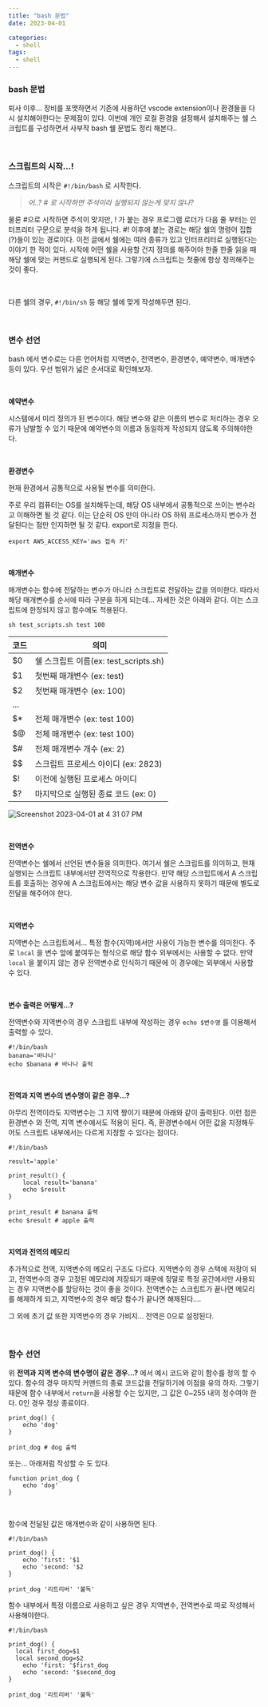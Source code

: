 ```yaml
---
title: "bash 문법"
date: 2023-04-01

categories:
  - shell
tags:
  - shell
---
```


### bash 문법

퇴사 이후… 장비를 포맷하면서 기존에 사용하던 vscode extension이나 환경들을 다시 설치해야한다는 문제점이 있다. 이번에 개인 로컬 환경을 설정해서 설치해주는 쉘 스크립트를 구성하면서 사부작 bash 쉘 문법도 정리 해본다..

<br>

### **스크립트의 시작…!**

스크립트의 시작은 `#!/bin/bash` 로 시작한다. 

> *어..? # 로 시작하면 주석이라 실행되지 않는게 맞지 않나?*


물론 #으로 시작하면 주석이 맞지만, ! 가 붙는 경우 프로그램 로더가 다음 줄 부터는 인터프리터 구문으로 분석을 하게 됩니다. #! 이후에 붙는 경로는 해당 쉘의 명령어 집합(?)들이 있는 경로이다. 이전 글에서 쉘에는 여러 종류가 있고 인터프리터로 실행된다는 이야기 한 적이 있다. 시작에 어떤 쉘을 사용할 건지 정의를 해주어야 한줄 한줄 읽을 때 해당 쉘에 맞는 커맨드로 실행되게 된다. 그렇기에 스크립트는 첫줄에 항상 정의해주는 것이 좋다.

<br>

다른 쉘의 경우, `#!/bin/sh` 등 해당 쉘에 맞게 작성해두면 된다.

<br>

### **변수 선언**

bash 에서 변수로는 다른 언어처럼 지역변수, 전역변수, 환경변수, 예약변수, 매개변수 등이 있다. 우선 범위가 넓은 순서대로 확인해보자.

<br>

**예약변수**

시스템에서 미리 정의가 된 변수이다. 해당 변수와 같은 이름의 변수로 처리하는 경우 오류가 남발할 수 있기 때문에 예약변수의 이름과 동일하게 작성되지 않도록 주의해야한다.

<br>

**환경변수**

현재 환경에서 공통적으로 사용될 변수를 의미한다. 

주로 우리 컴퓨터는 OS를 설치해두는데, 해당 OS 내부에서 공통적으로 쓰이는 변수라고 이해하면 될 것 같다. 이는 단순히 OS 만이 아니라 OS 하위 프로세스까지 변수가 전달된다는 점만 인지하면 될 것 같다. export로 지정을 한다.

```shell
export AWS_ACCESS_KEY='aws 접속 키'
```

<br>

**매개변수**

매개변수는 함수에 전달하는 변수가 아니라 스크립트로 전달하는 값을 의미한다. 따라서 해당 매개변수를 순서에 따라 구분을 하게 되는데… 자세한 것은 아래와 같다. 이는 스크립트에 한정되지 않고 함수에도 적용된다.

```shell
sh test_scripts.sh test 100
```

| 코드 | 의미 |
| --- | --- |
| $0 | 쉘 스크립트 이름(ex: test_scripts.sh) |
| $1 | 첫번째 매개변수 (ex: test) |
| $2 | 첫번째 매개변수 (ex: 100) |
| … |  |
| $* | 전체 매개변수 (ex: test 100) |
| $@ | 전체 매개변수 (ex: test 100) |
| $# | 전체 매개변수 개수 (ex: 2) |
| $$ | 스크립트 프로세스 아이디 (ex: 2823) |
| $! | 이전에 실행된 프로세스 아이디 |
| $? | 마지막으로 실행된 종료 코드 (ex: 0) |


![Screenshot 2023-04-01 at 4 31 07 PM](https://user-images.githubusercontent.com/47859845/229273059-d911986e-3415-4387-8fb5-b605bfbdb188.png)

<br>

**전역변수**

전역변수는 쉘에서 선언된 변수들을 의미한다. 여기서 쉘은 스크립트를 의미하고, 현재 실행되는 스크립트 내부에서만 전역적으로 작용한다. 만약 해당 스크립트에서 A 스크립트를 호출하는 경우에 A 스크립트에서는 해당 변수 값을 사용하지 못하기 때문에 별도로 전달을 해주어야 한다.

<br>

**지역변수**

지역변수는 스크립트에서… 특정 함수(지역)에서만 사용이 가능한 변수를 의미한다. 주로 `local` 을 변수 앞에 붙여두는 형식으로 해당 함수 외부에서는 사용할 수 없다. 만약 `local` 을 붙이지 않는 경우 전역변수로 인식하기 때문에 이 경우에는 외부에서 사용할 수 있다.

<br>

**변수 출력은 어떻게…?**

전역변수와 지역변수의 경우 스크립트 내부에 작성하는 경우 `echo $변수명` 를 이용해서 출력할 수 있다.

```shell
#!/bin/bash
banana='바나나'
echo $banana # 바나나 출력
```

<br>

**전역과 지역 변수의 변수명이 같은 경우…?**

아무리 전역이라도 지역변수는 그 지역 짱이기 때문에 아래와 같이 출력된다. 이런 점은 환경변수 와 전역, 지역 변수에서도 적용이 된다. 즉, 환경변수에서 어떤 값을 지정해두어도 스크립트 내부에서는 다르게 지정할 수 있다는 점이다.

```shell
#!/bin/bash

result='apple'

print_result() {
	local result='banana'
	echo $result
}

print_result # banana 출력
echo $result # apple 출력
```

<br>

**지역과 전역의 메모리**

추가적으로 전역, 지역변수의 메모리 구조도 다르다. 지역변수의 경우 스택에 저장이 되고, 전역변수의 경우 고정된 메모리에 저장되기 때문에 정말로 특정 공간에서만 사용되는 경우 지역변수를 할당하는 것이 좋을 것이다. 전역변수는 스크립트가 끝나면 메모리를 해제하게 되고, 지역변수의 경우 해당 함수가 끝나면 해제된다….

그 외에 초기 값 또한 지역변수의 경우 가비지… 전역은 0으로 설정된다.

<br>

### 함수 선언

위 **전역과 지역 변수의 변수명이 같은 경우…?** 에서 예시 코드와 같이 함수를 정의 할 수 있다. 함수의 경우 마지막 커맨드의 종료 코드값을 전달하기에 이점을 유의 하자. 그렇기 때문에 함수 내부에서 `return`을 사용할 수는 있지만, 그 값은 0~255 내의 정수여야 한다. 0인 경우 정상 종료이다.

```shell
print_dog() {
	echo 'dog'
}

print_dog # dog 출력
```

또는… 아래처럼 작성할 수 도 있다.

```shell
function print_dog {
	echo 'dog'
}
```

<br>

함수에 전달된 값은 매개변수와 같이 사용하면 된다. 

```shell
#!/bin/bash

print_dog() {
	echo 'first: '$1
	echo 'second: '$2
}

print_dog '리트리버' '불독'
```

함수 내부에서 특정 이름으로 사용하고 싶은 경우 지역변수, 전역변수로 따로 작성해서 사용해야한다.

```shell
#!/bin/bash

print_dog() {
  local first_dog=$1
  local second_dog=$2
	echo 'first: '$first_dog
	echo 'second: '$second_dog
}

print_dog '리트리버' '불독'
```

<br>
<br>
